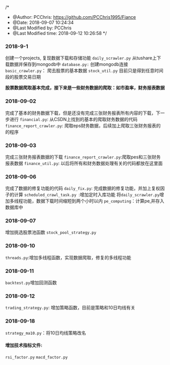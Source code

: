 /*
 * @Author: PCChris: https://github.com/PCChris1995/Fiance 
 * @Date: 2018-09-07 10:24:34 
 * @Last Modified by: PCChris
 * @Last Modified time: 2018-09-12 10:26:58
 */

### 2018-9-1 
创建一个projects, 复现数据下载和存储功能
`daily_scrawler.py` 从tushare上下载数据并保存到mongodb中
`database.py:`       创建mongodb连接
`basic_crawler.py`： 爬去股票的基本数据
`stock_util.py` 目前只是得到任意时间段的股票交易日期

**股票数据爬取基本完成，接下来是一些财务数据的爬取：如市盈率，财务报表数据**

### 2018-09-02
完成了基本的财务数据下载，但是还没有完成三张财务报表所有内容的下载，下一步进行
`financial.py`: 从CSDN上找到的基本的爬取财务数据的代码
`finance_report_crawler.py`: 爬取eps财务数据，后续加上爬取三张财务报表的的程序

### 2018-09-03
完成三张财务报表数据的下载
`finance_report_crawler.py`:爬取pes和三张财务报表数据
`finance_util.py`: 以后将所有和财务数据处理有关的代码都放在这里面

### 2018-09-06
完成了数据的修复功能的代码
`daily_fix.py`: 完成数据的修复功能，并加上复权因子的计算
`scheduled_crawl_task.py `:增加定时入库功能
将`daily_scrawler.py`增加多线程功能，数据下载时间缩短到两个小时以内
`pe_computing`：计算pe,并存入数据库中

### 2018-09-07
增加挑选股票池函数
`stock_pool_strategy.py`

### 2018-09-10
`threads.py`:增加多线程函数，实现数据爬取，修复的多线程功能

### 2018-09-11
`backtest.py`增加回测函数

### 2018-09-12
`trading_strategy.py`: 增加策略函数，目前是策略和10日均线有关

### 2018-09-18
`strategy_ma10.py`：将10日均线策略改名
#### 增加技术指标文件:
`rsi_factor.py`
`macd_factor.py`
